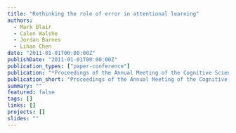 ```yaml
---
title: "Rethinking the role of error in attentional learning"
authors:
  - Mark Blair
  - Calen Walshe
  - Jordan Barnes
  - Lihan Chen
date: "2011-01-01T00:00:00Z"
publishDate: "2011-01-01T00:00:00Z"
publication_types: ["paper-conference"]
publication: "*Proceedings of the Annual Meeting of the Cognitive Science Society* 33(33)"
publication_short: "Proceedings of the Annual Meeting of the Cognitive Science Society"
summary: ""
featured: false
tags: []
links: []
projects: []
slides: ""
---
```


